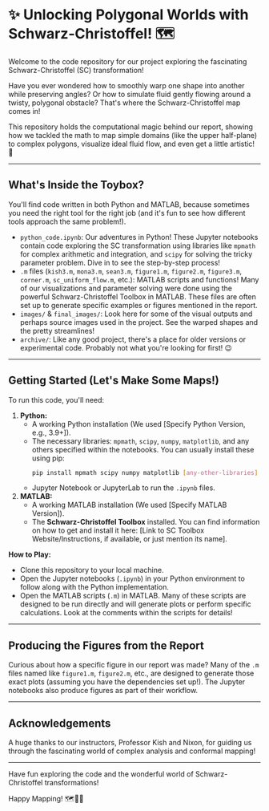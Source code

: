 # ✨ Unlocking Polygonal Worlds with Schwarz-Christoffel! 🗺️

Welcome to the code repository for our project exploring the fascinating Schwarz-Christoffel (SC) transformation!

Have you ever wondered how to smoothly warp one shape into another while preserving angles? Or how to simulate fluid gently flowing around a twisty, polygonal obstacle? That's where the Schwarz-Christoffel map comes in!

This repository holds the computational magic behind our report, showing how we tackled the math to map simple domains (like the upper half-plane) to complex polygons, visualize ideal fluid flow, and even get a little artistic! 🎨

---

## What's Inside the Toybox?

You'll find code written in both Python and MATLAB, because sometimes you need the right tool for the right job (and it's fun to see how different tools approach the same problem!).

- `python_code.ipynb`: Our adventures in Python! These Jupyter notebooks contain code exploring the SC transformation using libraries like `mpmath` for complex arithmetic and integration, and `scipy` for solving the tricky parameter problem. Dive in to see the step-by-step process!
- `.m` files (`kish3.m`, `mona3.m`, `sean3.m`, `figure1.m`, `figure2.m`, `figure3.m`, `corner.m`, `sc_uniform_flow.m`, etc.): MATLAB scripts and functions! Many of our visualizations and parameter solving were done using the powerful Schwarz-Christoffel Toolbox in MATLAB. These files are often set up to generate specific examples or figures mentioned in the report.
- `images/` & `final_images/`: Look here for some of the visual outputs and perhaps source images used in the project. See the warped shapes and the pretty streamlines!
- `archive/`: Like any good project, there's a place for older versions or experimental code. Probably not what you're looking for first! 😉

---

## Getting Started (Let's Make Some Maps!)

To run this code, you'll need:

1.  **Python:**
    - A working Python installation (We used [Specify Python Version, e.g., 3.9+]).
    - The necessary libraries: `mpmath`, `scipy`, `numpy`, `matplotlib`, and any others specified within the notebooks. You can usually install these using pip:
      ```bash
      pip install mpmath scipy numpy matplotlib [any-other-libraries]
      ```
    - Jupyter Notebook or JupyterLab to run the `.ipynb` files.
2.  **MATLAB:**
    - A working MATLAB installation (We used [Specify MATLAB Version]).
    - The **Schwarz-Christoffel Toolbox** installed. You can find information on how to get and install it here: [Link to SC Toolbox Website/Instructions, if available, or just mention its name].

**How to Play:**

- Clone this repository to your local machine.
- Open the Jupyter notebooks (`.ipynb`) in your Python environment to follow along with the Python implementation.
- Open the MATLAB scripts (`.m`) in MATLAB. Many of these scripts are designed to be run directly and will generate plots or perform specific calculations. Look at the comments within the scripts for details!

---

## Producing the Figures from the Report

Curious about how a specific figure in our report was made? Many of the `.m` files named like `figure1.m`, `figure2.m`, etc., are designed to generate those exact plots (assuming you have the dependencies set up!). The Jupyter notebooks also produce figures as part of their workflow.

---

## Acknowledgements

A huge thanks to our instructors, Professor Kish and Nixon, for guiding us through the fascinating world of complex analysis and conformal mapping!

---

Have fun exploring the code and the wonderful world of Schwarz-Christoffel transformations!

Happy Mapping! 🗺️🌊🌟
